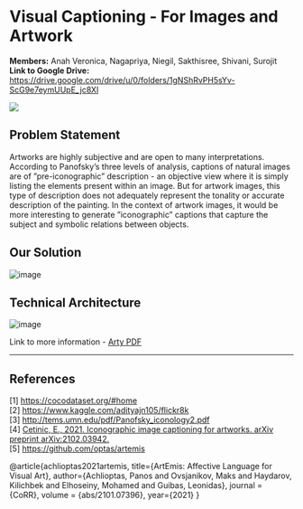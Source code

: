 # Visual Captioning - For Images and Artwork
**Members:** Anah Veronica, Nagapriya, Niegil, Sakthisree, Shivani, Surojit <br>
**Link to Google Drive:** https://drive.google.com/drive/u/0/folders/1gNShRvPH5sYv-ScG9e7eymUUpE_jc8Xl

![](https://64.media.tumblr.com/9b9da05e29b370faab64da19badca472/tumblr_mud1hsUDcu1rb40pco4_500.gifv)

## Problem Statement

Artworks are highly subjective and are open to many interpretations. According to Panofsky’s three levels of analysis, captions of natural images are of ”pre-iconographic” description - an objective view where it is simply listing the elements present within an image. But for artwork images, this type of description does not adequately represent the tonality or accurate description of the painting. In the context of artwork images, it would be more interesting to generate ”iconographic” captions that capture the subject and symbolic relations between objects.

## Our Solution
![image](https://user-images.githubusercontent.com/22959465/140273132-668ae628-4a91-4408-8dcf-a1474ee8f21d.png)

## Technical Architecture
![image](https://user-images.githubusercontent.com/22959465/140273186-8e8f10c1-20ce-4d3e-b1dc-84471a4b4afb.png)


Link to more information - [Arty PDF](https://drive.google.com/file/d/12iQr0c6j_cdHER66uLtFuh2ztAHyjzn1/view?usp=sharing)


--------------------------------------------------------------------------------------------------------

## References
[1] https://cocodataset.org/#home <br>
[2] https://www.kaggle.com/adityajn105/flickr8k <br>
[3] http://tems.umn.edu/pdf/Panofsky_iconology2.pdf <br>
[4] [Cetinic, E., 2021. Iconographic image captioning for artworks. arXiv preprint arXiv:2102.03942.](https://arxiv.org/abs/2102.03942) <br>
[5] https://github.com/optas/artemis

@article{achlioptas2021artemis,
    title={ArtEmis: Affective Language for Visual Art},
    author={Achlioptas, Panos and Ovsjanikov, Maks and Haydarov, Kilichbek and
            Elhoseiny, Mohamed and Guibas, Leonidas},
    journal = {CoRR},
    volume = {abs/2101.07396},
    year={2021}
}

